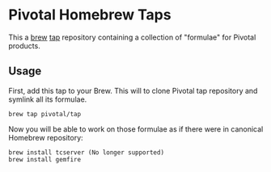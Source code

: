 # Pivotal Homebrew Taps

This a [brew](https://github.com/mxcl/homebrew) [tap](https://github.com/Homebrew/homebrew/tree/master/share/doc/homebrew#readme) repository containing a collection of "formulae" for Pivotal products. 

## Usage

First, add this tap to your Brew. This will to clone Pivotal tap repository and symlink all its formulae.

    brew tap pivotal/tap

Now you will be able to work on those formulae as if there were in canonical Homebrew repository:

    brew install tcserver (No longer supported)
    brew install gemfire

